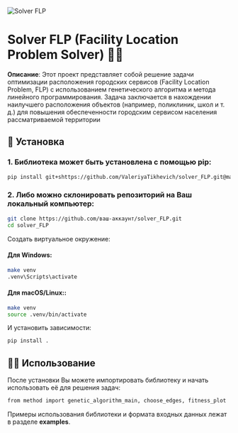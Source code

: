 ![Solver FLP](https://sun9-46.userapi.com/impf/aUFBStH0x_6jN9UhgwrKN1WN4hZ9Y2HMMrXT2w/NuzVobaGlZ0.jpg?size=1590x400&quality=95&crop=0,0,1878,472&sign=9d33baa41a86de35d951d4bbd8011994&type=cover_group)

# Solver FLP (Facility Location Problem Solver) 🏢📍

**Описание**: Этот проект представляет собой решение задачи оптимизации расположения городских сервисов (Facility Location Problem, FLP) с использованием генетического алгоритма и метода линейного программирования. Задача заключается в нахождении наилучшего расположения объектов (например, поликлиник, школ и т. д.) для повышения обеспеченности городским сервисом населения рассматриваемой территории

## 🚀 Установка

### 1. Библиотека может быть установлена с помощью pip:

```bash
pip install git+shttps://github.com/ValeriyaTikhevich/solver_FLP.git@main
```

### 2. Либо можно склонировать репозиторий на Ваш локальный компьютер:

```bash
git clone https://github.com/ваш-аккаунт/solver_FLP.git
cd solver_FLP
```

Создать виртуальное окружение:

#### Для Windows:
```bash
make venv
.venv\Scripts\activate
```

#### Для macOS/Linux::
```bash
make venv
source .venv/bin/activate
```

И установить зависимости:
```bash
pip install .
```

## 🧑‍💻 Использование

После установки Вы можете импортировать библиотеку и начать использовать её для решения задач:

```bash
from method import genetic_algorithm_main, choose_edges, fitness_plot
```

Примеры использования библиотеки и формата входных данных лежат в разделе **examples**.

